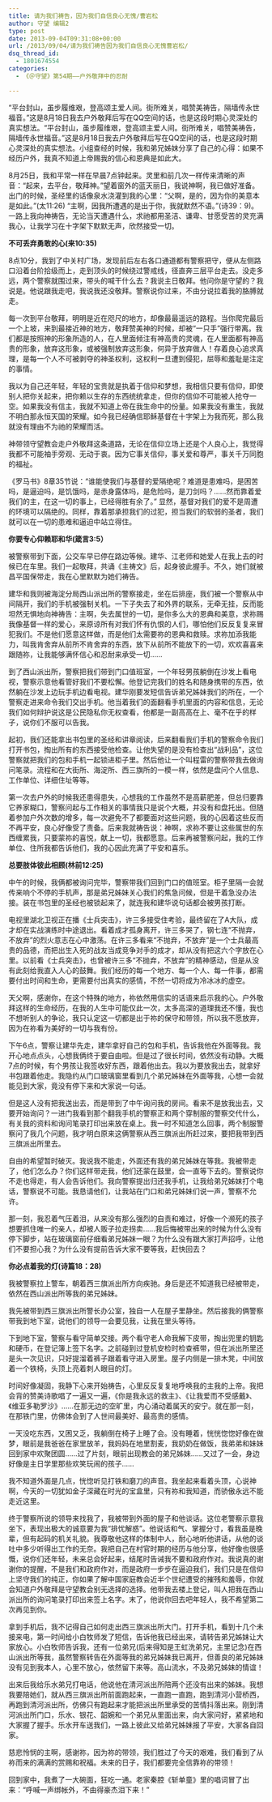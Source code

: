 ```yaml
---
title: 请为我们祷告，因为我们自信良心无愧/曹岩松
author: 守望 编辑2
type: post
date: 2013-09-04T09:31:08+00:00
url: /2013/09/04/请为我们祷告因为我们自信良心无愧曹岩松/
dsq_thread_id:
  - 1801674554
categories:
  - 《＠守望》第54期——户外敬拜中的忍耐

---
```

<p class="mceWPmore" title="更多...">
  “平台封山，虽步履维艰，登高颂主爱人间。街所难关，唱赞美祷告，隔墙传永世福音。”这是8月18日我去户外敬拜后写在QQ空间的话，也是这段时期心灵深处的真实想法。<!--more-->“平台封山，虽步履维艰，登高颂主爱人间。街所难关，唱赞美祷告，隔墙传永世福音。”这是8月18日我去户外敬拜后写在QQ空间的话，也是这段时期心灵深处的真实想法。小组查经的时候，我和弟兄姊妹分享了自己的心得：如果不经历户外，我真不知道上帝赐我的信心和恩典是如此大。
</p>

8月25日，我和平常一样在早晨7点钟起来。灵里和前几次一样传来清晰的声音：“起来，去平台，敬拜神。”望着窗外的蓝天丽日，我说神啊，我已做好准备。出门的时候，圣经里的话像泉水浇灌到我的心里：“父啊，是的，因为你的美意本是如此。”(太11:26) “主啊，因我所遭遇的是出于你，我就默然不语。”(诗39：9)。一路上我向神祷告，无论当天遭遇什么，求祂都用圣洁、谦卑、甘愿受苦的灵充满我心，让我学习在十字架下默默无声，欣然接受一切。

**不可丢弃勇敢的心(来10:35)**

8点10分，我到了中关村广场，发现前后左右各口通道都有警察把守，便从左侧路口沿着台阶拾级而上，走到顶头的时候绕过警戒线，径直奔三层平台走去。没走多远，两个警察就围过来，带头的喊干什么去？我说主日敬拜。他问你是守望的？我说是。他说跟我走吧，我说我还没敬拜。警察说你过来，不由分说拉着我的胳膊就走。

每一次到平台敬拜，明明是近在咫尺的地方，却像最最遥远的路程。当你爬完最后一个上坡，来到最接近神的地方，敬拜赞美神的时候，却被“一只手”强行带离。我们都是按照神的形象所造的人，在人里面倾注有神高贵的灵魂，在人里面都有神高贵的形象，放弃这形象，或被强制放弃这形象，何异于放弃做人！存着良心追求真理，是每一个人不可被剥夺的神圣权利，这权利一旦遭到侵犯，屈辱和羞耻是注定的事情。

我以为自己还年轻，年轻的宝贵就是执着于信仰和梦想，我相信只要有信仰，即使别人把你关起来，把你赖以生存的东西统统拿走，但你的信仰不可能被人抢夺一空。如果我没有信主，我就不知道上帝在我生命中的份量。如果我没有重生，我就不明白那永恒天国的荣耀。如今我已经确信耶稣基督在十字架上为我而死，那么我就没有理由不为祂的荣耀而活。

神带领守望教会走户外敬拜这条道路，无论在信仰立场上还是个人良心上，我觉得我都不可能袖手旁观、无动于衷。因为它事关信仰，事关爱和尊严，事关千万同胞的福祉。

《罗马书》8章35节说：“谁能使我们与基督的爱隔绝呢？难道是患难吗，是困苦吗，是逼迫吗，是饥饿吗，是赤身露体吗，是危险吗，是刀剑吗？……然而靠着爱我们的主，在这一切的事上，已经得胜有余了。” 显然，基督对我们的爱不是周遭的环境可以隔绝的。同样，靠着那承担我们的过犯，担当我们的软弱的圣者，我们就可以在一切的患难和逼迫中站立得住。

**你要专心仰赖耶和华(箴言3:5）**

被警察带到下面，公交车早已停在路边等候。建华、江老师和她爱人在我上去的时候已在车里。我们一起敬拜，共诵《主祷文》后，起身彼此握手。不久，她们就被昌平国保带走，我在心里默默为她们祷告。

建华和我则被海淀分局西山派出所的警察接走，坐在后排座，我们被一个警察从中间隔开，我们的手机被强制关机。一下子失去了和外界的联系，无牵无挂，反而能坦然无惧地向神祷告：主啊，失去属世的一切，是你多么大的恩典和美意，求祢赐我像基督一样的爱心，来原谅所有对我们怀有仇恨的人们，哪怕他们反反复复来冒犯我们。不是他们愿意这样做，而是他们太需要祢的恩典和救赎。求祢加添我能力，叫我肯舍弃从前所不肯舍弃的东西，放下从前所不能放下的一切，欢欢喜喜来跟随祢，让我能够满怀信心和忍耐来承受一切……

到了西山派出所，警察把我们带到门口值班室，一个年轻男孩躺倒在沙发上看电视，警察示意他看管好我们不要松懈。他登记完我们的姓名和随身携带的东西，依然躺在沙发上边玩手机边看电视。建华刚要发短信告诉弟兄姊妹我们的所在，一个警察走进来命令我们交出手机。他当着我们的面翻看手机里面的内容和信息，无论我们如何辩护说这是公民隐私你无权查看，他都是一副高高在上、毫不在乎的样子，说你们不服可以告我。

起初，我们还能拿出书包里的圣经和讲章阅读，后来翻看我们手机的警察命令我们打开书包，掏出所有的东西接受他检查。让他失望的是没有检查出“战利品”，这位警察就把我们的包和手机一起锁进柜子里。然后他让一个叫程雷的警察带我去做询问笔录。流程和在大街所、海淀所、西三旗所的一模一样，依然是盘问个人信息、工作单位、详细住址等等。

第一次去户外的时候我还患得患失，心想我的工作虽然不是高薪肥差，但总归要靠它养家糊口，警察问起与工作相关的事情我只是说个大概，并没有和盘托出。但随着参加户外次数的增多，每一次避免不了都要面对这些问题，我的心因着这些反而不再平安，良心好像受了责备。后来我就祷告说：神啊，求祢不要让这些属世的东西缠累我，只要蒙祢的喜悦，献上一切，我都愿意。后来再被警察问起，我的工作单位、住所我都告诉他们，我的心因此充满了平安和喜乐。

**总要肢体彼此相顾(林前12:25)**

中午的时候，我俩都被询问完毕，警察带我们回到门口的值班室。柜子里隔一会就传来响个不停的手机声，那是弟兄姊妹关心我们的焦急问候，但是干着急没办法接。装在书包里的圣经也被锁起来了，就连我和建华说句话都会被男孩打断。

电视里湖北卫视正在播《士兵突击》，许三多接受住考验，最终留在了A大队，成才却在实战演练时中途退出。看着成才孤身离开，许三多哭了，钢七连“不抛弃，不放弃”的烈火意志在心中激荡。在许三多看来“不抛弃，不放弃”是一个士兵最高贵的品德，而把出生入死的战友当成竞争对手的成才，却从没有把这六个字放在心里。以前看《士兵突击》，也曾被许三多“不抛弃，不放弃”的精神感动，但是从没有此刻给我直入人心的鼓舞。我们经历的每一个地方、每一个人、每一件事，都需要付出时间和生命，更需要付出真实的感情，不然一切将成为冷冰冰的虚空。

天父啊，感谢你，在这个特殊的地方，祢依然用信实的话语来启示我的心。户外敬拜这样的生命经历，在我的人生中可能仅此一次，太多高深的道理我还不懂，我也不想听别人的争论，我只认定这一切都是出于祢的保守和带领，所以我不愿放弃，因为在祢看为美好的一切与我有份。

下午6点，警察让建华先走，建华拿好自己的包和手机，告诉我他在外面等我。我开心地点点头，心想我俩终于要自由啦。但是过了很长时间，依然没有动静。大概7点的时候，有个男孩让我签收好东西，跟着他出去。我以为要放我出去，就拿好书包跟着他走。我隐约从门口玻璃窗里看到几个弟兄姊妹在外面等我，心想一会就能见到大家，竟没有停下来和大家说一句话。

但是这人没有把我送出去，而是带到了中午询问我的房间。看来不是放我出去，又要开始询问？一进门我看到那个翻我手机的警察正和两个穿制服的警察交代什么，有关我的资料和询问笔录打印出来放在桌上。我一时不知道怎么回事，两个制服警察问了我几个问题，我才明白原来这俩警察从西三旗派出所赶过来，要把我带到西三旗派出所里去。

自由的希望暂时破灭。我说我不能走，外面还有我的弟兄姊妹在等我。我被带走了，他们怎么办？你们这样带走我，他们还蒙在鼓里，会一直等下去的。警察说你不走也得走，有人会告诉他们。我向警察提出归还我手机，让我给弟兄姊妹打个电话，警察说不可能。我恳请他们，让我站在门口和弟兄姊妹们说一声，警察不允许。

那一刻，我忍着气压着泪，从来没有那么强烈的自责和难过，好像一个濒死的孩子想要抓住唯一的亲人，却被人贩子拉走拐卖……我后悔被带出来的时候为什么没有停下脚步，站在玻璃窗前仔细看弟兄姊妹一眼？为什么没有跟大家打声招呼，让他们不要担心我？为什么没有提前告诉大家不要等我，赶快回去？

**你必点着我的灯(诗篇18：28)**

我被警察拉上警车，朝着西三旗派出所方向疾驰。身后是还不知道我已经被带走，依然在西山派出所等我的弟兄姊妹。

我先被带到西三旗派出所警长办公室，独自一人在屋子里静坐。然后接我的俩警察带我到地下室，说他们的领导一会要见我，让我在里头等待。

下到地下室，警察与看守简单交接。两个看守老人命我解下皮带，掏出兜里的钥匙和硬币，在登记簿上签下名字。之前碰到过登机安检时检查裤带，但在派出所里还是头一次见识，只好提溜着裤子跟着看守进入房里。屋子内侧是一排木凳，中间放着一个铁椅，头顶上亮着刺人眼目的灯。

时间好像凝固，我静下心来开始祷告，心里反反复复地呼唤我的主我的上帝。我把会背的赞美诗歌唱了一遍又一遍，《你是我永远的救主》、《让我爱而不受感戴》、《维亚多勒罗沙》……在那无边的空旷里，内心涌动着属天的安宁。就在那一刻，在那铁门里，仿佛体会到了人世间最美好、最高贵的感情。

一天没吃东西，又困又乏，我躺倒在椅子上睡了会。没有睡着，恍恍惚惚好像在做梦，眼前是我爸爸在家里放羊，我妈妈在地里割麦，我奶奶在做饭，我弟弟和妹妹回到家中欢聚团圆……过了片刻，眼前出现教会的弟兄姊妹……又过了一会，身边好像是主日学里那些欢笑玩闹的孩子……

我不知道外面是几点，恍惚听见打铁和磨刀的声音。我坐起来看着头顶，心说神啊，今天的一切犹如金子深藏在时光的宝盒里，只有祢和我知道，而骄傲永远不能走近这里。

终于警察所说的领导来找我了，我被带到外面的屋子和他谈话。这位老警察示意我坐下，表现出极大的诚意要为我“排忧解惑”。他说话和气、掌握分寸，看我虽是晚辈，但有起码的机关礼貌。我尊敬他这样的体制中人，耐心地听他讲话，从他的谈吐中多少听得出工作的无奈。我把自己在村官时期的经历与他分享，他好像也很感慨，说你们还年轻，未来总会好起来，结尾时告诫我不要和政府作对。我说真的谢谢你的提醒，不是我们和政府作对，而是政府一步步在逼迫我们，我们只是在信仰上坚守我们的纯正，你如果了解中国家庭教会近半个世纪遭受的摧残和羞辱，你就会知道户外敬拜是守望教会别无选择的选择。他带我去楼上登记，叫人把我在西山派出所的询问笔录打印出来签上名字。末了，他说你回去吧年轻人，我不希望第二次再见到你。

拿到手机后，我不记得自己如何走出西三旗派出所大门。打开手机，看到十几个未接来电，第一时间给小白牧师发了短信，告诉他我已经出来，请转告弟兄姊妹让大家放心。小白牧师告诉我，还有一位弟兄(后来得知是王虹洗弟兄，主里记念)在西山派出所等我，虽然警察转告在外面等我的弟兄姊妹我已离开，但善良的弟兄姊妹没有见到我本人，心里不放心，依然留下来等。高山流水，不及弟兄姊妹的情谊！

出来后我给乐水弟兄打电话，他说他在清河派出所陪两个还没有出来的姊妹。我想我要陪她们，就从西三旗派出所前面跑起来，一直跑一直跑，跑到清河小营桥西，再跑到清河派出所，仿佛只有跑起来才能把派出所里承受的苦情抖落出来。刚到清河派出所门口，乐水、银花、韶婉和一个弟兄从里面出来，向大家问好，紧紧地和大家握了握手。乐水开车送我们，一路上彼此又给弟兄姊妹报了平安，大家各自回家。

慈悲怜悯的主啊，感谢祢，因为祢的带领，我们胜过了今天的艰难，我们看到了从祢而来的满满的赏赐和祝福。未来的日子，我们都要完全信靠祢的带领！

回到家中，我煮了一大碗面，狂吃一通。老家秦腔《斩单童》里的唱词冒了出来：“呼喊一声绑帐外，不由得豪杰泪下来！”
